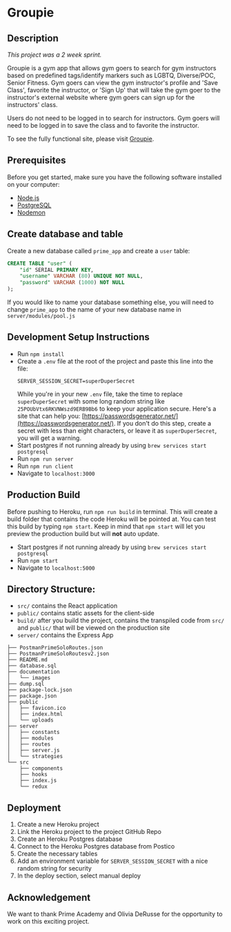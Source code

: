 
# Groupie

## Description

_This project was a 2 week sprint._

Groupie is a gym app that allows gym goers to search for gym instructors based on predefined tags/identify markers such as LGBTQ, Diverse/POC, Senior Fitness. Gym goers can view the gym instructor's profile and 'Save Class', favorite the instructor, or 'Sign Up' that will take the gym goer to the instructor's external website where gym goers can sign up for the instructors' class. 

Users do not need to be logged in to search for instructors. Gym goers will need to be logged in to save the class and to favorite the instructor.

To see the fully functional site, please visit [Groupie](https://dry-crag-81755.herokuapp.com/#/home).

## Prerequisites

Before you get started, make sure you have the following software installed on your computer:

- [Node.js](https://nodejs.org/en/)
- [PostgreSQL](https://www.postgresql.org/)
- [Nodemon](https://nodemon.io/)

## Create database and table

Create a new database called `prime_app` and create a `user` table:

```SQL
CREATE TABLE "user" (
    "id" SERIAL PRIMARY KEY,
    "username" VARCHAR (80) UNIQUE NOT NULL,
    "password" VARCHAR (1000) NOT NULL
);
```

If you would like to name your database something else, you will need to change `prime_app` to the name of your new database name in `server/modules/pool.js`

## Development Setup Instructions

- Run `npm install`
- Create a `.env` file at the root of the project and paste this line into the file:
  ```
  SERVER_SESSION_SECRET=superDuperSecret
  ```
  While you're in your new `.env` file, take the time to replace `superDuperSecret` with some long random string like `25POUbVtx6RKVNWszd9ERB9Bb6` to keep your application secure. Here's a site that can help you: [https://passwordsgenerator.net/](https://passwordsgenerator.net/). If you don't do this step, create a secret with less than eight characters, or leave it as `superDuperSecret`, you will get a warning.
- Start postgres if not running already by using `brew services start postgresql`
- Run `npm run server`
- Run `npm run client`
- Navigate to `localhost:3000`

## Production Build

Before pushing to Heroku, run `npm run build` in terminal. This will create a build folder that contains the code Heroku will be pointed at. You can test this build by typing `npm start`. Keep in mind that `npm start` will let you preview the production build but will **not** auto update.

- Start postgres if not running already by using `brew services start postgresql`
- Run `npm start`
- Navigate to `localhost:5000`

## Directory Structure:

- `src/` contains the React application
- `public/` contains static assets for the client-side
- `build/` after you build the project, contains the transpiled code from `src/` and `public/` that will be viewed on the production site
- `server/` contains the Express App

```
├── PostmanPrimeSoloRoutes.json
├── PostmanPrimeSoloRoutesv2.json
├── README.md
├── database.sql
├── documentation
│   └── images
├── dump.sql
├── package-lock.json
├── package.json
├── public
│   ├── favicon.ico
│   ├── index.html
│   └── uploads
├── server
│   ├── constants
│   ├── modules
│   ├── routes
│   ├── server.js
│   └── strategies
└── src
    ├── components
    ├── hooks
    ├── index.js
    └── redux
```

## Deployment

1. Create a new Heroku project
1. Link the Heroku project to the project GitHub Repo
1. Create an Heroku Postgres database
1. Connect to the Heroku Postgres database from Postico
1. Create the necessary tables
1. Add an environment variable for `SERVER_SESSION_SECRET` with a nice random string for security
1. In the deploy section, select manual deploy

## Acknowledgement

We want to thank Prime Academy and Olivia DeRusse for the opportunity to work on this exciting project. 
